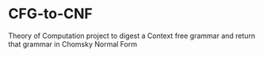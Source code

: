 # CFG-to-CNF
Theory of Computation project to digest a Context free grammar and return that grammar in Chomsky Normal Form
